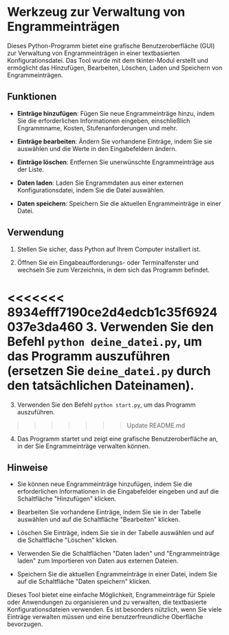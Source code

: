 # Werkzeug zur Verwaltung von Engrammeinträgen

Dieses Python-Programm bietet eine grafische Benutzeroberfläche (GUI) zur Verwaltung von Engrammeinträgen in einer textbasierten Konfigurationsdatei. Das Tool wurde mit dem tkinter-Modul erstellt und ermöglicht das Hinzufügen, Bearbeiten, Löschen, Laden und Speichern von Engrammeinträgen.

## Funktionen

- **Einträge hinzufügen**: Fügen Sie neue Engrammeinträge hinzu, indem Sie die erforderlichen Informationen eingeben, einschließlich Engrammname, Kosten, Stufenanforderungen und mehr.

- **Einträge bearbeiten**: Ändern Sie vorhandene Einträge, indem Sie sie auswählen und die Werte in den Eingabefeldern ändern.

- **Einträge löschen**: Entfernen Sie unerwünschte Engrammeinträge aus der Liste.

- **Daten laden**: Laden Sie Engrammdaten aus einer externen Konfigurationsdatei, indem Sie die Datei auswählen.

- **Daten speichern**: Speichern Sie die aktuellen Engrammeinträge in einer Datei.

## Verwendung

1. Stellen Sie sicher, dass Python auf Ihrem Computer installiert ist.

2. Öffnen Sie ein Eingabeaufforderungs- oder Terminalfenster und wechseln Sie zum Verzeichnis, in dem sich das Programm befindet.

<<<<<<< 8934efff7190ce2d4edcb1c35f6924037e3da460
3. Verwenden Sie den Befehl `python deine_datei.py`, um das Programm auszuführen (ersetzen Sie `deine_datei.py` durch den tatsächlichen Dateinamen).
=======
3. Verwenden Sie den Befehl `python start.py`, um das Programm auszuführen.
>>>>>>> Update README.md

4. Das Programm startet und zeigt eine grafische Benutzeroberfläche an, in der Sie Engrammeinträge verwalten können.

## Hinweise

- Sie können neue Engrammeinträge hinzufügen, indem Sie die erforderlichen Informationen in die Eingabefelder eingeben und auf die Schaltfläche "Hinzufügen" klicken.

- Bearbeiten Sie vorhandene Einträge, indem Sie sie in der Tabelle auswählen und auf die Schaltfläche "Bearbeiten" klicken.

- Löschen Sie Einträge, indem Sie sie in der Tabelle auswählen und auf die Schaltfläche "Löschen" klicken.

- Verwenden Sie die Schaltflächen "Daten laden" und "Engrammeinträge laden" zum Importieren von Daten aus externen Dateien.

- Speichern Sie die aktuellen Engrammeinträge in einer Datei, indem Sie auf die Schaltfläche "Daten speichern" klicken.

Dieses Tool bietet eine einfache Möglichkeit, Engrammeinträge für Spiele oder Anwendungen zu organisieren und zu verwalten, die textbasierte Konfigurationsdateien verwenden. Es ist besonders nützlich, wenn Sie viele Einträge verwalten müssen und eine benutzerfreundliche Oberfläche bevorzugen.
